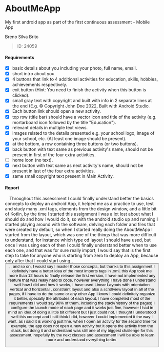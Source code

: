 # AboutMeApp
My first android app as part of the first continuous assessment - Mobile App

Breno Silva Brito
>ID: 24059

#### Requirements

- [x] basic details about you including your photo, full name, email.
- [x] short intro about you.
- [x] 4 buttons that link to 4 additional activities for education, skills, hobbies, achievements respectively.
- [x] exit button (Hint: You need to finish the activity when this button is clicked).
- [x] small gray text with copyright and built with info in 2 separate lines at the end (E.g. © Copyright John Doe 2022, Built with Android Studio.
- [x] Each button link should open a new activity.
- [x] top row (title bar) should have a vector icon and title of the activity (e.g. mortarboard icon followed by the title "Education").
- [x] relevant details in multiple text views.
- [x] images related to the details presented e.g. your school logo, image of your school, etc. (At least one image should be present).
- [x] at the bottom, a row containing three buttons (or two buttons).
- [x] back button with text same as previous activity's name, should not be present in first of the four extra activities.
- [ ] home icon (no text).
- [x] next button with text same as next activity's name, should not be present in last of the four extra activities.
- [x] same small copyright text present in Main Activity.

#### Report

&ensp;&ensp;Throughout this assessment I could finally understand better the basics concepts to deploy an android App, it helped me as a practice 
to use, test and study many .xml tags, elements from the design window, and a little bit of Kotlin, by the time I started this assignment 
I was a lot lost about what I should do and how I would do it, so with the android studio up and running I started playing around with the
software, delving each folder and files that were created by default, so when I started really doing the AboutMeApp I started from the layout, 
which was one of the things that was more difficult to understand, for instance which type od layout I should have used, but once 
I was using each of then I could finally understand better when to use each one, and that was for sure really import, I would say that is
the first step to take for anyone who is starting from zero to deploy an App, because only after that I could start using <image>,<button>,<textview>,
and so on, I would say I master those concepts, but thanks to this assignment I definitely have a better idea of the most imports tags in .xml,
this App took me more than 12 hours to finally release the first version, I have not implemented any feature that was really hard to code, however
everything I have done I understand well how I did and how it works, I have used Linear Layouts with orientation vertical and horizontal
, constraint layout and also a scrollview layout in all of the pages, if I have to do the same or any other App I know I could definitely
organize it better, specially the attributes of each layout, I have completed most of the requirements I would say 90% of them, including the stack(history of the pages)
I configure the launch mode of each page and it works just fine, however I had in mind an idea of doing a little bit different but I
just could not, I thought I understood well this concept and I still think I did, however I could implemented it the way I want, as i said it is 
working just fine, when I open an activity for the second time for example, the app does not open a new activity but it opens the activity from
the stack, but doing it and understand was still one of my biggest challenge for this assessment, hopefully by the next classes and assessment 
I will be able to learn more and understand everything better.
